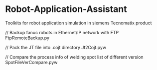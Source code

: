 # Robot-Application-Assistant
Toolkits for robot application simulation in siemens Tecnomatix product

// Backup fanuc robots in Ethernet/IP network with FTP
FtpRemoteBackup.py

// Pack the JT file into .cojt directory
Jt2Cojt.pyw

// Compare the process info of welding spot list of different version
SpotFileVerCompare.pyw
